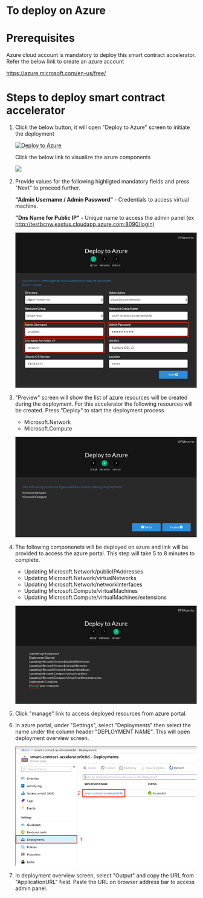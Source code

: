 # To deploy on Azure

Prerequisites
=============
Azure cloud account is mandatory to deploy this smart contract accelerator. Refer the below link to create an azure account 

https://azure.microsoft.com/en-us/free/


Steps to deploy smart contract accelerator
==========================================

1. Click the below button, it will open "Deploy to Azure" screen to initiate the deployment

    [![Deploy to Azure](https://azuredeploy.net/deploybutton.png)](https://azuredeploy.net/) 

    Click the below link to visualize the azure components

    <a href="http://armviz.io/#/?load=https%3A%2F%2Fraw.githubusercontent.com%2Frarunms%2Fautodeploy%2Fmaster%2Fazuredeploy.json" target="_blank">
    <img src="http://armviz.io/visualizebutton.png"/> </a>

2. Provide values for the following highligted mandatory fields and press "Next" to proceed further.
   
    <b>"Admin Username / Admin Password" </b> - Credentials to access virtual machine.
    
    <b> "Dns Name for Public IP" </b> - Unique name to access the admin panel 
    (ex http://testbcnw.eastus.cloudapp.azure.com:8090/login) 

    ![Setup](./images/setup.png)

3. "Preview" screen will show the list of azure resources will be created during the deployment. For this accelerator the following resources will be created. Press "Deploy" to start the deployment process.
    * Microsoft.Network
    * Microsoft.Compute

    ![Preview](./images/preview.png)

4. The following componenets will be deployed on azure and link will be provided to access the azure portal. This step will take 5 to 8 minutes to complete.
    * Updating Microsoft.Network/publicIPAddresses
    * Updating Microsoft.Network/virtualNetworks
    * Updating Microsoft.Network/networkInterfaces
    * Updating Microsoft.Compute/virtualMachines
    * Updating Microsoft.Compute/virtualMachines/extensions 

    ![Deploy](./images/deploy.png)

5. Click "manage" link to access deployed resources from azure portal.

6. In azure portal, under "Settings", select "Deployments" then select the name under the column header "DEPLOYMENT NAME". This will open deployment overview screen.

    ![Deployments](./images/deployments.png)

7. In deployment overview screen, select "Output" and copy the URL from "ApplicationURL" field. Paste the URL on browser address bar to access admin panel.









